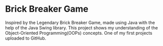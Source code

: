 # Brick Breaker Game

Inspired by the Legendary Brick Breaker Game, made using Java with the help of the Java Swing library. 
This project shows my understanding of the Object-Oriented Programming(OOPs) concepts. 
One of my first projects uploaded to GitHub.
